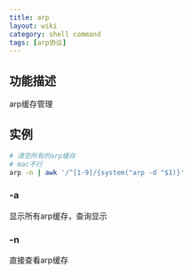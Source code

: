 ```yaml
---
title: arp
layout: wiki
category: shell command
tags: [arp协议]
---
```


## 功能描述

arp缓存管理

## 实例

~~~Bash
# 清空所有的arp缓存
# mac不行
arp -n | awk '/^[1-9]/{system("arp -d "$1)}'          
~~~

### -a

显示所有arp缓存，查询显示

### -n

直接查看arp缓存